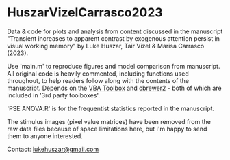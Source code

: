 # HuszarVizelCarrasco2023
 Data &amp; code for plots and analysis from content discussed in the manuscript "Transient increases to apparent contrast by exogenous attention persist in visual working memory" by Luke Huszar, Tair Vizel & Marisa Carrasco (2023).

Use 'main.m' to reproduce figures and model comparison from manuscript. All original code is heavily commented, including functions used throughout, to help readers follow along with the contents of the manuscript. Depends on the  [VBA Toolbox](https://mbb-team.github.io/VBA-toolbox/wiki/BMS-for-group-studies/) and [cbrewer2](https://github.com/scottclowe/cbrewer2) - both of which are included in '3rd party toolboxes'.

'PSE ANOVA.R' is for the frequentist statistics reported in the manuscript. 

The stimulus images (pixel value matrices) have been removed from the raw data files because of space limitations here, but I'm happy to send them to anyone interested.

Contact: lukehuszar@gmail.com
